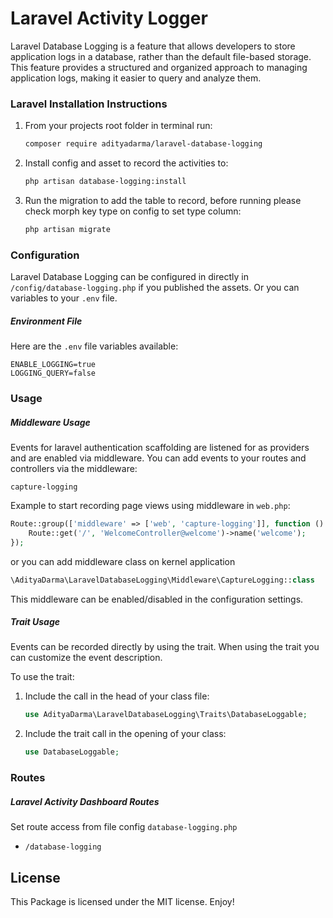# Laravel Activity Logger
Laravel Database Logging is a feature that allows developers to store application logs in a database, rather than the default file-based storage. This feature provides a structured and organized approach to managing application logs, making it easier to query and analyze them.

### Laravel Installation Instructions
1. From your projects root folder in terminal run:

   ```bash
   composer require adityadarma/laravel-database-logging
   ```

2. Install config and asset to record the activities to:

   ```bash
   php artisan database-logging:install
   ```

3. Run the migration to add the table to record, before running please check morph key type on config to set type column:

   ```bash
   php artisan migrate
   ```

### Configuration
Laravel Database Logging can be configured in directly in `/config/database-logging.php` if you published the assets.
Or you can variables to your `.env` file.


##### Environment File
Here are the `.env` file variables available:

```dotenv
ENABLE_LOGGING=true
LOGGING_QUERY=false
```

### Usage

##### Middleware Usage
Events for laravel authentication scaffolding are listened for as providers and are enabled via middleware.
You can add events to your routes and controllers via the middleware:

```
capture-logging
```

Example to start recording page views using middleware in `web.php`:

```php
Route::group(['middleware' => ['web', 'capture-logging']], function () {
    Route::get('/', 'WelcomeController@welcome')->name('welcome');
});
```

or you can add middleware class on kernel application

```php
\AdityaDarma\LaravelDatabaseLogging\Middleware\CaptureLogging::class
```

This middleware can be enabled/disabled in the configuration settings.

##### Trait Usage
Events can be recorded directly by using the trait.
When using the trait you can customize the event description.

To use the trait:
1. Include the call in the head of your class file:

    ```php
    use AdityaDarma\LaravelDatabaseLogging\Traits\DatabaseLoggable;
    ```

2. Include the trait call in the opening of your class:

    ```php
    use DatabaseLoggable;
    ```

### Routes

##### Laravel Activity Dashboard Routes

Set route access from file config `database-logging.php` 

* ```/database-logging```

## License

This Package is licensed under the MIT license. Enjoy!
